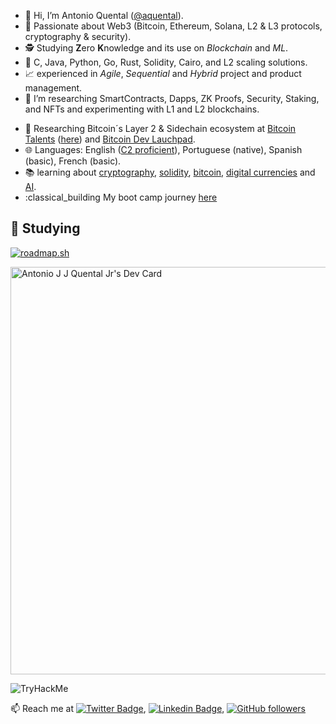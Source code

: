   
- :wave: Hi, I’m Antonio Quental (<a href="https://github.com/aquental">@aquental</a>).
- :eyes: Passionate about Web3 (Bitcoin, Ethereum, Solana, L2 &amp; L3 protocols, cryptography & security).
- :detective: Studying **Z**ero **K**nowledge and its use on _Blockchain_ and _ML_.
- :hammer:  C, Java, Python, Go, Rust, Solidity, Cairo, and L2 scaling solutions.
- :chart_with_upwards_trend: experienced in _Agile_, _Sequential_ and _Hybrid_ project and product management.
- :seedling: I’m researching SmartContracts, Dapps, ZK Proofs, Security, Staking, and NFTs and experimenting with L1 and L2 blockchains.
<!--- - :sunglasses: Trying to bring some [Clarity](https://clarity-lang.org/) to my [Bitcoin](https://bitcoin.org/en/) [Stacks](https://www.stacks.co/). -->
- :book: Researching Bitcoin´s Layer 2 & Sidechain ecosystem at [Bitcoin Talents](https://web3-talents.io/bitcoin-talents/) ([here](https://medium.com/@antonio.quental/fast-transactions-low-fees-bitcoins-layer-2-a3ca0f1d2315)) and [Bitcoin Dev Lauchpad](https://vinteum.org/bdl/).
- :globe_with_meridians: Languages: English (<a href="https://www.efset.org/cert/2MBRa1">C2 proficient</a>), Portuguese (native), Spanish (basic), French (basic).
- :books: learning about [cryptography](https://www.coursera.org/learn/crypto), [solidity](https://updraft.cyfrin.io/), [bitcoin](https://web3-talents.io/bitcoin-talents/), [digital currencies](https://www.unic.ac.cy/unic-launches-mooc-in-introduction-to-digital-currencies-msc-in-digital-currency/) and [AI](https://cloudonair.withgoogle.com/events/startup-school-ai).
- :classical_building My boot camp journey [here](bootcamp.md)

<!---
aquental/aquental is a ✨ special :sparkles: repository because its `README.md` (this file) appears on your GitHub profile.
:trophy:
:sparkles:
## 💻 My Tech Stack:

[![Next.js, Svelte, Node.js, JavaScript, TypeScript, AWS, GCP, Solidity](https://skillicons.dev/icons?i=next,svelte,nodejs,js,ts,aws,gcp,solidity)](https://skillicons.dev)

## 🤝 My Contributions and [POAPs](https://www.gitpoap.io/p/0x994cca07c9f25fe84211ea61b61eab5552a32c6d):

<p>
    <a target="_blank"href="https://www.gitpoap.io/gp/893"><img height=175 alt="Taiko GitHub Contributor 2023" src="https://www.gitpoap.io/_next/image?url=https%3A%2F%2Fassets.poap.xyz%2Fgitpoap3a-2023-taiko-contributor-2022-logo-1671723111328.png&w=750&q=75" />&nbsp;&nbsp;
    <a target="_blank"href="https://www.gitpoap.io/gp/879"><img height=175 alt="Ethereum.org GitHub Contributor 2023" src="https://www.gitpoap.io/_next/image?url=https%3A%2F%2Fassets.poap.xyz%2Fgitpoap3a-2023-ethereumorg-contributor-2022-logo-1671568487547.png&w=750&q=75" />&nbsp;&nbsp;
</p>
--->
<!--
## :bulb: Feeling lucky?

[![Quote](https://quotes-github-readme.vercel.app/api?type=horizontal&theme=dark)](https://github.com/piyushsuthar/github-readme-quotes)
-->
## 🔎 Studying
<!--
[![roadmap.sh](https://api.roadmap.sh/v1-badge/wide/65b1b25c0c54812283333925?variant=dark)](https://roadmap.sh)
-->

[![roadmap.sh](https://api.roadmap.sh/v1-badge/wide/65b1b25c0c54812283333925?variant=dark&roadmaps=blockchain%2Cgolang%2Csql%2Crust)](https://roadmap.sh)

<a href="https://app.daily.dev/aquental"><img src="https://api.daily.dev/devcards/v2/uWPwJijWSh14csYv5jfq1.png?type=wide&r=tfv" width="652" alt="Antonio J J Quental Jr's Dev Card"/></a>

![TryHackMe](https://tryhackme-badges.s3.amazonaws.com/aquental.png)

:mailbox: Reach me at
[![Twitter Badge](https://img.shields.io/badge/-@antonioquental-1ca0f1?style=flat-square&labelColor=1ca0f1&logo=twitter&logoColor=white&link=https://twitter.com/antonioquental)](https://twitter.com/antonioquental), 
[![Linkedin Badge](https://img.shields.io/badge/-antonioquental-blue?style=flat-square&logo=Linkedin&logoColor=white&link=https://www.linkedin.com/in/antonioquental)](https://www.linkedin.com/in/antonioquental), 
[![GitHub followers](https://img.shields.io/github/followers/aquental?label=Follow&style=social)](https://github.com/aquental/?tab=follow)
